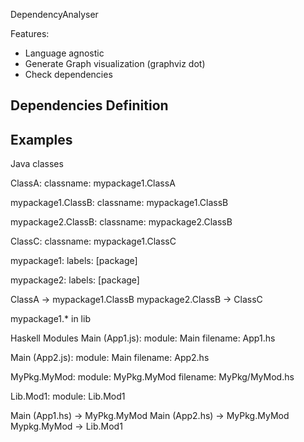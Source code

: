 DependencyAnalyser

Features:
- Language agnostic
- Generate Graph visualization (graphviz dot)
- Check dependencies


Dependencies Definition
---------------------------------------------------



Examples
---------------------------------------------------

Java classes

ClassA:
  classname: mypackage1.ClassA

mypackage1.ClassB:
  classname: mypackage1.ClassB

mypackage2.ClassB:
  classname: mypackage2.ClassB

ClassC:
  classname: mypackage1.ClassC

mypackage1:
  labels: [package]

mypackage2:
  labels: [package]

ClassA -> mypackage1.ClassB
mypackage2.ClassB -> ClassC



mypackage1.* in lib





Haskell Modules
Main (App1.js):
  module: Main
  filename: App1.hs

Main (App2.js):
  module: Main
  filename: App2.hs

MyPkg.MyMod:
  module: MyPkg.MyMod
  filename: MyPkg/MyMod.hs

Lib.Mod1:
  module: Lib.Mod1


Main (App1.hs) -> MyPkg.MyMod
Main (App2.hs) -> MyPkg.MyMod
Mypkg.MyMod -> Lib.Mod1






